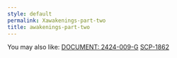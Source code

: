 ```yaml
---
style: default
permalink: Xawakenings-part-two
title: awakenings-part-two
---
```

You may also like:
[DOCUMENT: 2424-009-G](http://scp-wiki.net/blast-processing)
[SCP-1862](http://scp-wiki.net/scp-1862)